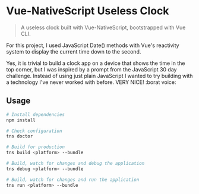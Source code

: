 # Vue-NativeScript Useless Clock

> A useless clock built with Vue-NativeScript, bootstrapped with Vue CLI.

For this project, I used JavaScript Date() methods with Vue's reactivity system to display the current time down to the second.

Yes, it is trivial to build a clock app on a device that shows the time in the top corner, but I was inspired by a prompt from the JavaScript 30 day challenge. Instead of using just plain JavaScript I wanted to try building with a technology I've never worked with before. VERY NICE! :borat voice:

## Usage

``` bash
# Install dependencies
npm install

# Check configuration
tns doctor

# Build for production
tns build <platform> --bundle

# Build, watch for changes and debug the application
tns debug <platform> --bundle

# Build, watch for changes and run the application
tns run <platform> --bundle
```
